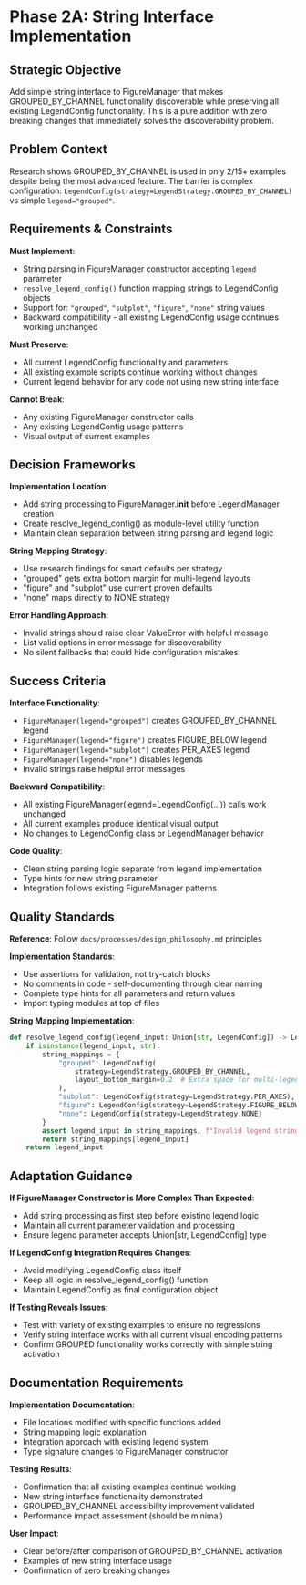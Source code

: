 # Phase 2A: String Interface Implementation

## Strategic Objective

Add simple string interface to FigureManager that makes GROUPED_BY_CHANNEL functionality discoverable while preserving all existing LegendConfig functionality. This is a pure addition with zero breaking changes that immediately solves the discoverability problem.

## Problem Context  

Research shows GROUPED_BY_CHANNEL is used in only 2/15+ examples despite being the most advanced feature. The barrier is complex configuration: `LegendConfig(strategy=LegendStrategy.GROUPED_BY_CHANNEL)` vs simple `legend="grouped"`.

## Requirements & Constraints

**Must Implement**:
- String parsing in FigureManager constructor accepting `legend` parameter
- `resolve_legend_config()` function mapping strings to LegendConfig objects
- Support for: `"grouped"`, `"subplot"`, `"figure"`, `"none"` string values
- Backward compatibility - all existing LegendConfig usage continues working unchanged

**Must Preserve**:
- All current LegendConfig functionality and parameters
- All existing example scripts continue working without changes
- Current legend behavior for any code not using new string interface

**Cannot Break**:
- Any existing FigureManager constructor calls
- Any existing LegendConfig usage patterns
- Visual output of current examples

## Decision Frameworks

**Implementation Location**:
- Add string processing to FigureManager.__init__ before LegendManager creation
- Create resolve_legend_config() as module-level utility function
- Maintain clean separation between string parsing and legend logic

**String Mapping Strategy**:
- Use research findings for smart defaults per strategy
- "grouped" gets extra bottom margin for multi-legend layouts  
- "figure" and "subplot" use current proven defaults
- "none" maps directly to NONE strategy

**Error Handling Approach**:
- Invalid strings should raise clear ValueError with helpful message
- List valid options in error message for discoverability
- No silent fallbacks that could hide configuration mistakes

## Success Criteria

**Interface Functionality**:
- `FigureManager(legend="grouped")` creates GROUPED_BY_CHANNEL legend
- `FigureManager(legend="figure")` creates FIGURE_BELOW legend  
- `FigureManager(legend="subplot")` creates PER_AXES legend
- `FigureManager(legend="none")` disables legends
- Invalid strings raise helpful error messages

**Backward Compatibility**:
- All existing FigureManager(legend=LegendConfig(...)) calls work unchanged
- All current examples produce identical visual output
- No changes to LegendConfig class or LegendManager behavior

**Code Quality**:
- Clean string parsing logic separate from legend implementation
- Type hints for new string parameter
- Integration follows existing FigureManager patterns

## Quality Standards

**Reference**: Follow `docs/processes/design_philosophy.md` principles

**Implementation Standards**:
- Use assertions for validation, not try-catch blocks
- No comments in code - self-documenting through clear naming
- Complete type hints for all parameters and return values
- Import typing modules at top of files

**String Mapping Implementation**:
```python
def resolve_legend_config(legend_input: Union[str, LegendConfig]) -> LegendConfig:
    if isinstance(legend_input, str):
        string_mappings = {
            "grouped": LegendConfig(
                strategy=LegendStrategy.GROUPED_BY_CHANNEL,
                layout_bottom_margin=0.2  # Extra space for multi-legends
            ),
            "subplot": LegendConfig(strategy=LegendStrategy.PER_AXES),
            "figure": LegendConfig(strategy=LegendStrategy.FIGURE_BELOW), 
            "none": LegendConfig(strategy=LegendStrategy.NONE)
        }
        assert legend_input in string_mappings, f"Invalid legend string '{legend_input}'. Valid options: {list(string_mappings.keys())}"
        return string_mappings[legend_input]
    return legend_input
```

## Adaptation Guidance

**If FigureManager Constructor is More Complex Than Expected**:
- Add string processing as first step before existing legend logic
- Maintain all current parameter validation and processing
- Ensure legend parameter accepts Union[str, LegendConfig] type

**If LegendConfig Integration Requires Changes**:
- Avoid modifying LegendConfig class itself
- Keep all logic in resolve_legend_config() function
- Maintain LegendConfig as final configuration object

**If Testing Reveals Issues**:
- Test with variety of existing examples to ensure no regressions
- Verify string interface works with all current visual encoding patterns
- Confirm GROUPED functionality works correctly with simple string activation

## Documentation Requirements

**Implementation Documentation**:
- File locations modified with specific functions added
- String mapping logic explanation
- Integration approach with existing legend system
- Type signature changes to FigureManager constructor

**Testing Results**:
- Confirmation that all existing examples continue working
- New string interface functionality demonstrated
- GROUPED_BY_CHANNEL accessibility improvement validated
- Performance impact assessment (should be minimal)

**User Impact**:
- Clear before/after comparison of GROUPED_BY_CHANNEL activation
- Examples of new string interface usage
- Confirmation of zero breaking changes